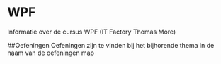 # WPF
Informatie over de cursus WPF (IT Factory Thomas More)

##Oefeningen
Oefeningen zijn te vinden bij het bijhorende thema in de naam van de oefeningen map

